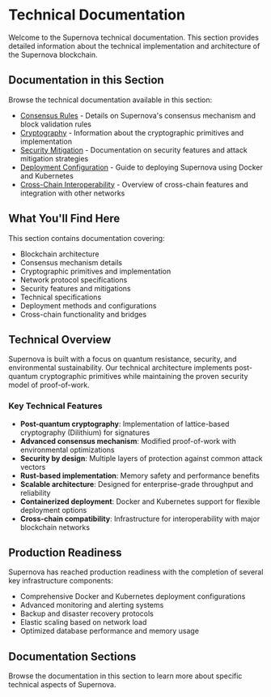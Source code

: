 # Technical Documentation

Welcome to the Supernova technical documentation. This section provides detailed information about the technical implementation and architecture of the Supernova blockchain.

## Documentation in this Section

Browse the technical documentation available in this section:

- [Consensus Rules](/docs/technical-docs/consensus-rules) - Details on Supernova's consensus mechanism and block validation rules
- [Cryptography](/docs/technical-docs/cryptography) - Information about the cryptographic primitives and implementation
- [Security Mitigation](/docs/technical-docs/security-mitigation) - Documentation on security features and attack mitigation strategies
- [Deployment Configuration](/docs/technical-docs/deployment) - Guide to deploying Supernova using Docker and Kubernetes
- [Cross-Chain Interoperability](/docs/technical-docs/cross-chain) - Overview of cross-chain features and integration with other networks

## What You'll Find Here

This section contains documentation covering:

- Blockchain architecture
- Consensus mechanism details
- Cryptographic primitives and implementation
- Network protocol specifications
- Security features and mitigations
- Technical specifications
- Deployment methods and configurations
- Cross-chain functionality and bridges

## Technical Overview

Supernova is built with a focus on quantum resistance, security, and environmental sustainability. Our technical architecture implements post-quantum cryptographic primitives while maintaining the proven security model of proof-of-work.

### Key Technical Features

- **Post-quantum cryptography**: Implementation of lattice-based cryptography (Dilithium) for signatures
- **Advanced consensus mechanism**: Modified proof-of-work with environmental optimizations
- **Security by design**: Multiple layers of protection against common attack vectors
- **Rust-based implementation**: Memory safety and performance benefits
- **Scalable architecture**: Designed for enterprise-grade throughput and reliability
- **Containerized deployment**: Docker and Kubernetes support for flexible deployment options
- **Cross-chain compatibility**: Infrastructure for interoperability with major blockchain networks

## Production Readiness

Supernova has reached production readiness with the completion of several key infrastructure components:

- Comprehensive Docker and Kubernetes deployment configurations
- Advanced monitoring and alerting systems
- Backup and disaster recovery protocols
- Elastic scaling based on network load
- Optimized database performance and memory usage

## Documentation Sections

Browse the documentation in this section to learn more about specific technical aspects of Supernova. 